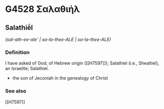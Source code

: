# G4528 Σαλαθιήλ

## Salathiḗl

_(sal-ath-ee-ale' | sa-la-thee-ALE | sa-la-thee-ALE)_

### Definition

I have asked of God; of Hebrew origin ([[H7597]]); Salathiel (i.e., Shealtiel), an Israelite; Salathiel.

- the son of Jeconiah in the genealogy of Christ

### See also

[[H7597]]

